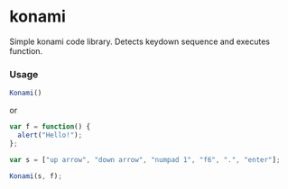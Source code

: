 # konami
Simple konami code library. Detects keydown sequence and executes function.

### Usage

```javascript
Konami()
```

or

```javascript
var f = function() {
  alert("Hello!");
};

var s = ["up arrow", "down arrow", "numpad 1", "f6", ".", "enter"];

Konami(s, f);
```
